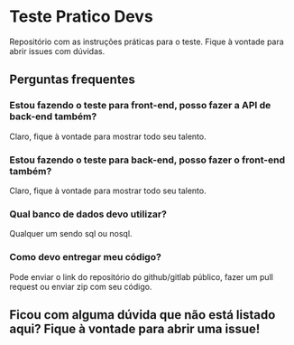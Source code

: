 # Teste Pratico Devs

Repositório com as instruções práticas para o teste. Fique à vontade para abrir issues com dúvidas.

## Perguntas frequentes 

### Estou fazendo o teste para front-end, posso fazer a API de back-end também?
Claro, fique à vontade para mostrar todo seu talento.

### Estou fazendo o teste para back-end, posso fazer o front-end também?
Claro, fique à vontade para mostrar todo seu talento.

### Qual banco de dados devo utilizar?
Qualquer um sendo sql ou nosql.

### Como devo entregar meu código?
Pode enviar o link do repositório do github/gitlab público, fazer um pull request ou enviar zip com seu código.


## Ficou com alguma dúvida que não está listado aqui? Fique à vontade para abrir uma issue!
